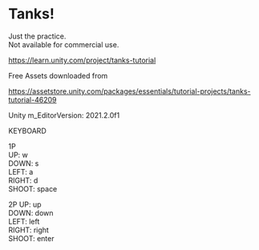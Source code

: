 # Tanks!
  
Just the practice.  
Not available for commercial use.  
  
https://learn.unity.com/project/tanks-tutorial  
  
Free Assets downloaded from  
  
https://assetstore.unity.com/packages/essentials/tutorial-projects/tanks-tutorial-46209  
  
Unity m_EditorVersion:  2021.2.0f1  
  
KEYBOARD  
  
1P  
UP:  w  
DOWN:  s  
LEFT:  a  
RIGHT:  d  
SHOOT: space  
  
2P
UP:  up  
DOWN:  down  
LEFT:  left  
RIGHT:  right  
SHOOT: enter  
  
